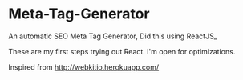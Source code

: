 # Meta-Tag-Generator

An automatic SEO Meta Tag Generator, Did this using ReactJS_

These are my first steps trying out React. I'm open for optimizations.

Inspired from http://webkitio.herokuapp.com/


